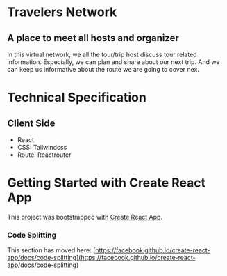 # Travelers Network

## A place to meet all hosts and organizer

In this virtual network, we all the tour/trip host discuss tour related information. Especially, we can plan and share about our next trip. And we can keep us informative about the route we are going to cover nex.

# Technical Specification

## Client Side

- React
- CSS: Tailwindcss
- Route: Reactrouter

# Getting Started with Create React App

This project was bootstrapped with [Create React App](https://github.com/facebook/create-react-app).

### Code Splitting

This section has moved here: [https://facebook.github.io/create-react-app/docs/code-splitting](https://facebook.github.io/create-react-app/docs/code-splitting)
